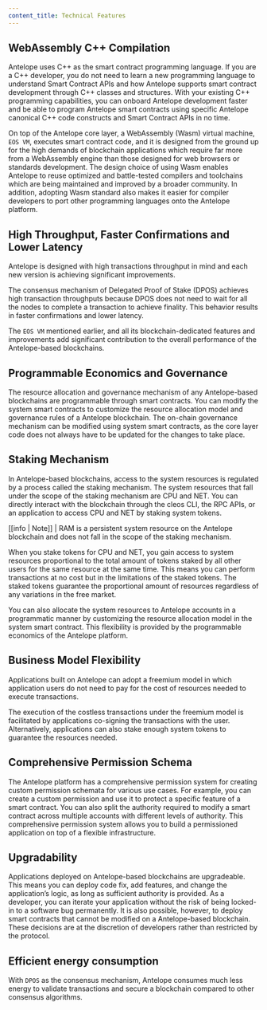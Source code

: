 ```yaml
---
content_title: Technical Features
---
```


## WebAssembly C++ Compilation
Antelope uses C++ as the smart contract programming language. If you are a C++ developer, you do not need to learn a new programming language to understand Smart Contract APIs and how Antelope supports smart contract development through C++ classes and structures. With your existing C++ programming capabilities, you can onboard Antelope development faster and be able to program Antelope smart contracts using specific Antelope canonical C++ code constructs and Smart Contract APIs in no time.  

On top of the Antelope core layer, a WebAssembly (Wasm) virtual machine, `EOS VM`, executes smart contract code, and it is designed from the ground up for the high demands of blockchain applications which require far more from a WebAssembly engine than those designed for web browsers or standards development. The design choice of using Wasm enables Antelope to reuse optimized and battle-tested compilers and toolchains which are being maintained and improved by a broader community. In addition, adopting Wasm standard also makes it easier for compiler developers to port other programming languages onto the Antelope platform.

## High Throughput, Faster Confirmations and Lower Latency

Antelope is designed with high transactions throughput in mind and each new version is achieving significant improvements.

The consensus mechanism of Delegated Proof of Stake (DPOS) achieves high transaction throughputs because DPOS does not need to wait for all the nodes to complete a transaction to achieve finality. This behavior results in faster confirmations and lower latency.

The `EOS VM` mentioned earlier, and all its blockchain-dedicated features and improvements add significant contribution to the overall performance of the Antelope-based blockchains.

## Programmable Economics and Governance
The resource allocation and governance mechanism of any Antelope-based blockchains are programmable through smart contracts. You can modify the system smart contracts to customize the resource allocation model and governance rules of a Antelope blockchain. The on-chain governance mechanism can be modified using system smart contracts, as the core layer code does not always have to be updated for the changes to take place.

## Staking Mechanism
In Antelope-based blockchains, access to the system resources is regulated by a process called the staking mechanism. The system resources that fall under the scope of the staking mechanism are CPU and NET. You can directly interact with the blockchain through the cleos CLI, the RPC APIs, or an application to access CPU and NET by staking system tokens.

[[info | Note]]
| RAM is a persistent system resource on the Antelope blockchain and does not fall in the scope of the staking mechanism.

When you stake tokens for CPU and NET, you gain access to system resources proportional to the total amount of tokens staked by all other users for the same resource at the same time. This means you can perform transactions at no cost but in the limitations of the staked tokens. The staked tokens guarantee the proportional amount of resources regardless of any variations in the free market.

You can also allocate the system resources to Antelope accounts in a programmatic manner by customizing the resource allocation model in the system smart contract. This flexibility is provided by the programmable economics of the Antelope platform.

## Business Model Flexibility
Applications built on Antelope can adopt a freemium model in which application users do not need to pay for the cost of resources needed to execute transactions.

The execution of the costless transactions under the freemium model is facilitated by applications co-signing the transactions with the user. Alternatively, applications can also stake enough system tokens to guarantee the resources needed.

## Comprehensive Permission Schema

The Antelope platform has a comprehensive permission system for creating custom permission schemata for various use cases. For example, you can create a custom permission and use it to protect a specific feature of a smart contract. You can also split the authority required to modify a smart contract across multiple accounts with different levels of authority. This comprehensive permission system allows you to build a permissioned application on top of a flexible infrastructure.


## Upgradability

Applications deployed on Antelope-based blockchains are upgradeable. This means you can deploy code fix, add features, and change the application’s logic, as long as sufficient authority is provided. As a developer, you can iterate your application without the risk of being locked-in to a software bug permanently. It is also possible, however, to deploy smart contracts that cannot be modified on a Antelope-based blockchain. These decisions are at the discretion of developers rather than restricted by the protocol.


## Efficient energy consumption

With `DPOS` as the consensus mechanism, Antelope consumes much less energy to validate transactions and secure a blockchain compared to other consensus algorithms.
